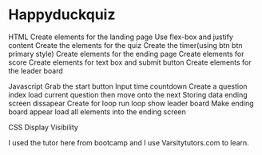 # Happyduckquiz
HTML
Create elements for the landing page
Use flex-box and justify content
Create the elements for the quiz
Create the timer(using btn btn primary style)
Create elements for the ending page
Create elements for score
Create elements for text box and submit button
Create elements for the leader board

Javascript
Grab the start button
Input time countdown
Create a question index
load current question then move onto the next
Storing data
ending screen dissapear 
Create for loop
run loop
show leader board
Make ending board appear
load all elements into the ending screen

CSS
Display 
Visibility



I used the tutor here from bootcamp and I use Varsitytutors.com to learn.